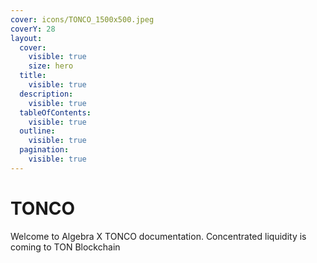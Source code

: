 ```yaml
---
cover: icons/TONCO_1500x500.jpeg
coverY: 28
layout:
  cover:
    visible: true
    size: hero
  title:
    visible: true
  description:
    visible: true
  tableOfContents:
    visible: true
  outline:
    visible: true
  pagination:
    visible: true
---
```


# TONCO

Welcome to Algebra X TONCO documentation. Concentrated liquidity is coming to TON Blockchain
